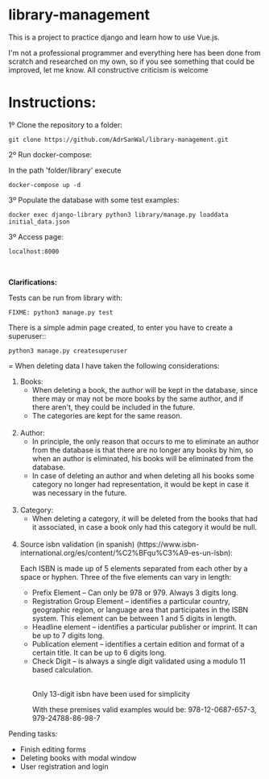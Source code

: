 # library-management

This is a project to practice django and learn how to use Vue.js.

I'm not a professional programmer and everything here has been done from scratch and researched on my own, so if you see something that could be improved, let me know. All constructive criticism is welcome

Instructions:
=

1º Clone the repository to a folder:

    git clone https://github.com/AdrSanWal/library-management.git


2º Run docker-compose:

  In the path 'folder/library' execute

    docker-compose up -d

3º Populate the database with some test examples:

    docker exec django-library python3 library/manage.py loaddata initial_data.json


3º Access page:

    localhost:8000

<br>

<strong>Clarifications:</strong>

Tests can be run from library with:

    FIXME: python3 manage.py test
    
There is a simple admin page created, to enter you have to create a superuser::

    python3 manage.py createsuperuser


=
When deleting data I have taken the following considerations:

<ol>

 <li>Books:
    
  <ul>

   <li>When deleting a book, the author will be kept in the database, since there may or may not be more books by the same author, and if there aren't, they could be included in the future.</li>

   <li>The categories are kept for the same reason.</li>
   
  </ul>
 </li>
 <br>
 <li>Author:
    
  <ul>

   <li>In principle, the only reason that occurs to me to eliminate an author from the database is that there are no longer any books by him, so when an author is eliminated, his books will be eliminated from the database.</li>
        
   <li>In case of deleting an author and when deleting all his books some category no longer had representation, it would be kept in case it was necessary in the future.</li>
 
  </ul>
 </li>
 <br>
 <li>Category:
  <ul>
    <li>When deleting a category, it will be deleted from the books that had it associated, in case a book only had this category it would be null.</li>
  </ul>
 </li>

 <br>

 <li>Source isbn validation (in spanish) (https://www.isbn-international.org/es/content/%C2%BFqu%C3%A9-es-un-isbn):

Each ISBN is made up of 5 elements separated from each other by a space or hyphen. Three of the five elements can vary in length:

  <ul>
   <li>Prefix Element – ​​Can only be 978 or 979. Always 3 digits long.</li>

   <li>Registration Group Element – ​​identifies a particular country, geographic region, or language area that participates in the ISBN system. This element can be between 1 and 5 digits in length.</li>

   <li>Headline element – ​​identifies a particular publisher or imprint. It can be up to 7 digits long.</li>

   <li>Publication element – ​​identifies a certain edition and format of a certain title. It can be up to 6 digits long.</li>
    
   <li>Check Digit – is always a single digit validated using a modulo 11 based calculation.</li>
   <br>

Only 13-digit isbn have been used for simplicity

With these premises valid examples would be: 978-12-0687-657-3, 979-24788-86-98-7
  </ul>
 </li>
</ol>


Pending tasks:
<ul>
    <li>Finish editing forms</li>
    <li>Deleting books with modal window</li>
    <li>User registration and login</li>
</ul>